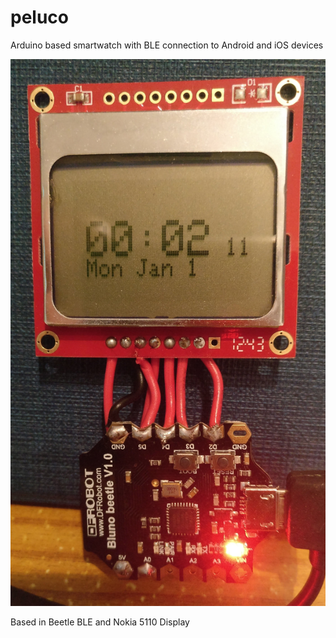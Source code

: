 # peluco
Arduino based smartwatch with BLE connection to Android and iOS devices

![alt text](./doc/first.jpg?raw=true "First prototype")

Based in Beetle BLE and Nokia 5110 Display